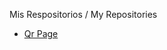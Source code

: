 Mis Respositorios / My Repositories

+ [Qr Page](https://venemuert.github.io/qr-code-component-main/)

